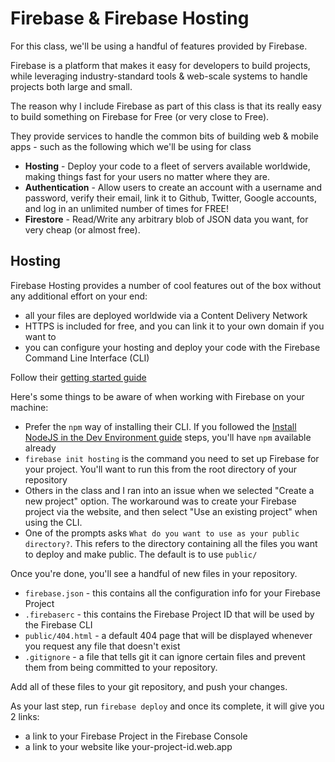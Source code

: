 # Firebase & Firebase Hosting

For this class, we'll be using a handful of features provided by Firebase.

Firebase is a platform that makes it easy for developers to build projects, while leveraging industry-standard tools & web-scale systems to handle projects both large and small.

The reason why I include Firebase as part of this class is that its really easy to build something on Firebase for Free (or very close to Free).

They provide services to handle the common bits of building web & mobile apps - such as the following which we'll be using for class

- __Hosting__ - Deploy your code to a fleet of servers available worldwide, making things fast for your users no matter where they are.
- __Authentication__ - Allow users to create an account with a username and password, verify their email, link it to Github, Twitter, Google accounts, and log in an unlimited number of times for FREE!
- __Firestore__ - Read/Write any arbitrary blob of JSON data you want, for very cheap (or almost free).

## Hosting

Firebase Hosting provides a number of cool features out of the box without any additional effort on your end:
- all your files are deployed worldwide via a Content Delivery Network
- HTTPS is included for free, and you can link it to your own domain if you want to
- you can configure your hosting and deploy your code with the Firebase Command Line Interface (CLI)

Follow their [getting started guide](https://firebase.google.com/docs/hosting/quickstart)

Here's some things to be aware of when working with Firebase on your machine:

- Prefer the `npm` way of installing their CLI. If you followed the [Install NodeJS in the Dev Environment guide](./../getting-started/setup-dev-environment.md) steps, you'll have `npm` available already
- `firebase init hosting` is the command you need to set up Firebase for your project. You'll want to run this from the root directory of your repository
- Others in the class and I ran into an issue when we selected "Create a new project" option. The workaround was to create your Firebase project via the website, and then select "Use an existing project" when using the CLI.
- One of the prompts asks `What do you want to use as your public directory?`. This refers to the directory containing all the files you want to deploy and make public. The default is to use `public/`

Once you're done, you'll see a handful of new files in your repository.

- `firebase.json` - this contains all the configuration info for your Firebase Project
- `.firebaserc` - this contains the Firebase Project ID that will be used by the Firebase CLI
- `public/404.html` - a default 404 page that will be displayed whenever you request any file that doesn't exist
- `.gitignore` - a file that tells git it can ignore certain files and prevent them from being committed to your repository.

Add all of these files to your git repository, and push your changes.

As your last step, run `firebase deploy` and once its complete, it will give you 2 links:
- a link to your Firebase Project in the Firebase Console
- a link to your website like your-project-id.web.app